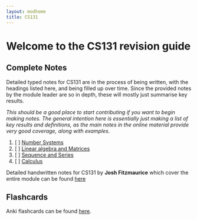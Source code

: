 ```yaml
---
layout: modhome
title: CS131
---
```


# Welcome to the CS131 revision guide



## Complete Notes

Detailed typed notes for CS131 are in the process of being written, with the headings listed here, and being filled up over time. Since the provided notes by the module leader are so in depth, these will mostly just summarise key results.



*This should be a good place to start contributing if you want to begin making notes. The general intention here is essentially just making a list of key results and definitions, as the main notes in the online material provide very good coverage, along with examples*.



1. [ ] [Number Systems](part1.html)
2. [ ] [Linear algebra and Matrices](part2.html)
3. [ ] [Sequence and Series](part3.html)
4. [ ] [Calculus](part4.html)



Detailed handwritten notes for CS131 by **Josh Fitzmaurice** which cover the entire module can be found [here](./cs131-notes.pdf)

## Flashcards
Anki flashcards can be found [here](./CS131-ankideck.apkg).

